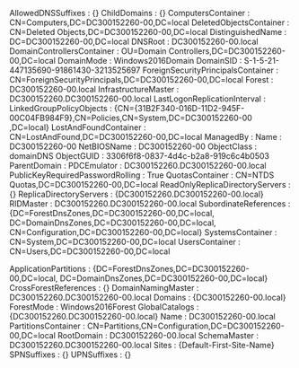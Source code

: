 
AllowedDNSSuffixes                 : {}
ChildDomains                       : {}
ComputersContainer                 : CN=Computers,DC=DC300152260-00,DC=local
DeletedObjectsContainer            : CN=Deleted Objects,DC=DC300152260-00,DC=local
DistinguishedName                  : DC=DC300152260-00,DC=local
DNSRoot                            : DC300152260-00.local
DomainControllersContainer         : OU=Domain Controllers,DC=DC300152260-00,DC=local
DomainMode                         : Windows2016Domain
DomainSID                          : S-1-5-21-447135690-91861430-3213525697
ForeignSecurityPrincipalsContainer : CN=ForeignSecurityPrincipals,DC=DC300152260-00,DC=local
Forest                             : DC300152260-00.local
InfrastructureMaster               : DC300152260.DC300152260-00.local
LastLogonReplicationInterval       :
LinkedGroupPolicyObjects           : {CN={31B2F340-016D-11D2-945F-00C04FB984F9},CN=Policies,CN=System,DC=DC300152260-00
                                     ,DC=local}
LostAndFoundContainer              : CN=LostAndFound,DC=DC300152260-00,DC=local
ManagedBy                          :
Name                               : DC300152260-00
NetBIOSName                        : DC300152260-00
ObjectClass                        : domainDNS
ObjectGUID                         : 3306f6f8-0837-4d4c-b2a8-919c6c4b0503
ParentDomain                       :
PDCEmulator                        : DC300152260.DC300152260-00.local
PublicKeyRequiredPasswordRolling   : True
QuotasContainer                    : CN=NTDS Quotas,DC=DC300152260-00,DC=local
ReadOnlyReplicaDirectoryServers    : {}
ReplicaDirectoryServers            : {DC300152260.DC300152260-00.local}
RIDMaster                          : DC300152260.DC300152260-00.local
SubordinateReferences              : {DC=ForestDnsZones,DC=DC300152260-00,DC=local,
                                     DC=DomainDnsZones,DC=DC300152260-00,DC=local,
                                     CN=Configuration,DC=DC300152260-00,DC=local}
SystemsContainer                   : CN=System,DC=DC300152260-00,DC=local
UsersContainer                     : CN=Users,DC=DC300152260-00,DC=local

ApplicationPartitions : {DC=ForestDnsZones,DC=DC300152260-00,DC=local, DC=DomainDnsZones,DC=DC300152260-00,DC=local}
CrossForestReferences : {}
DomainNamingMaster    : DC300152260.DC300152260-00.local
Domains               : {DC300152260-00.local}
ForestMode            : Windows2016Forest
GlobalCatalogs        : {DC300152260.DC300152260-00.local}
Name                  : DC300152260-00.local
PartitionsContainer   : CN=Partitions,CN=Configuration,DC=DC300152260-00,DC=local
RootDomain            : DC300152260-00.local
SchemaMaster          : DC300152260.DC300152260-00.local
Sites                 : {Default-First-Site-Name}
SPNSuffixes           : {}
UPNSuffixes           : {}

